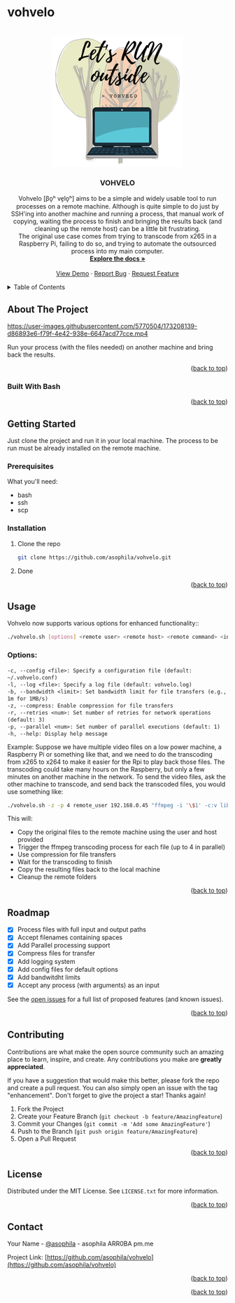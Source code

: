 # vohvelo
<div id="top"></div>

<!-- PROJECT LOGO -->
<br />
<div align="center">
  <a href="https://github.com/asophila/vohvelo">
    <img src="images/vohvelo-logo.png" alt="Logo" width="300" height="300">
  </a>

<h3 align="center">VOHVELO</h3>

  <p align="center">
    Vohvelo [βo̞ʰ ve̞lo̞ʰ] aims to be a simple and widely usable tool to run processes on a remote machine. Although is quite simple to do just by SSH'ing into another machine and running a process, that manual work of copying, waiting the process to finish and bringing the results back (and cleaning up the remote host) can be a little bit frustrating.
    <br />
    The original use case comes from trying to transcode from x265 in a Raspberry Pi, failing to do so, and trying to automate the outsourced process into my main computer.
    <br />
    <a href="https://github.com/bicubico/vohvelo"><strong>Explore the docs »</strong></a>
    <br />
    <br />
    <a href="https://github.com/bicubico/vohvelo">View Demo</a>
    ·
    <a href="https://github.com/bicubico/vohvelo/issues">Report Bug</a>
    ·
    <a href="https://github.com/bicubico/vohvelo/issues">Request Feature</a>
  </p>
</div>



<!-- TABLE OF CONTENTS -->
<details>
  <summary>Table of Contents</summary>
  <ol>
    <li>
      <a href="#about-the-project">About The Project</a>
      <ul>
        <li><a href="#built-with">Built With</a></li>
      </ul>
    </li>
    <li>
      <a href="#getting-started">Getting Started</a>
      <ul>
        <li><a href="#prerequisites">Prerequisites</a></li>
        <li><a href="#installation">Installation</a></li>
      </ul>
    </li>
    <li><a href="#usage">Usage</a></li>
    <li><a href="#roadmap">Roadmap</a></li>
    <li><a href="#contributing">Contributing</a></li>
    <li><a href="#license">License</a></li>
    <li><a href="#contact">Contact</a></li>
  </ol>
</details>



<!-- ABOUT THE PROJECT -->
## About The Project

https://user-images.githubusercontent.com/5770504/173208139-d86893e6-f79f-4e42-938e-6647acd77cce.mp4


Run your process (with the files needed) on another machine and bring back the results.

<p align="right">(<a href="#top">back to top</a>)</p>



### Built With Bash

<p align="right">(<a href="#top">back to top</a>)</p>


<!-- GETTING STARTED -->
## Getting Started

Just clone the project and run it in your local machine.
The process to be run must be already installed on the remote machine.

### Prerequisites

What you'll need:
* bash
* ssh
* scp

### Installation

1. Clone the repo
   ```sh
   git clone https://github.com/asophila/vohvelo.git
   ```
2. Done

<p align="right">(<a href="#top">back to top</a>)</p>



<!-- USAGE EXAMPLES -->
## Usage

Vohvelo now supports various options for enhanced functionality::
```sh
./vohvelo.sh [options] <remote user> <remote host> <remote command> <input file(s)> <output file>
```
### Options:

```
-c, --config <file>: Specify a configuration file (default: ~/.vohvelo.conf)
-l, --log <file>: Specify a log file (default: vohvelo.log)
-b, --bandwidth <limit>: Set bandwidth limit for file transfers (e.g., 1m for 1MB/s)
-z, --compress: Enable compression for file transfers
-r, --retries <num>: Set number of retries for network operations (default: 3)
-p, --parallel <num>: Set number of parallel executions (default: 1)
-h, --help: Display help message
```

Example:
Suppose we have multiple video files on a low power machine, a Raspberry Pi or something like that, and we need to do the transcoding from x265 to x264 to make it easier for the Rpi to play back those files. 
The transcoding could take many hours on the Raspberry, but only a few minutes on another machine in the network. 
To send the video files, ask the other machine to transcode, and send back the transcoded files, you would use something like:

```sh
./vohvelo.sh -z -p 4 remote_user 192.168.0.45 "ffmpeg -i '\$1' -c:v libx264 -crf 23 -preset medium -c:a aac -b:a 128k '\$2'" morbius.mkv avengers.mkv thor.mkv output_%d.mp4
```

This will:
* Copy the original files to the remote machine using the user and host provided
* Trigger the ffmpeg transcoding process for each file (up to 4 in parallel)
* Use compression for file transfers
* Wait for the transcoding to finish
* Copy the resulting files back to the local machine
* Cleanup the remote folders

<p align="right">(<a href="#top">back to top</a>)</p>


<!-- ROADMAP -->
## Roadmap

- [x] Process files with full input and output paths
- [x] Accept filenames containing spaces
- [x] Add Parallel processing support
- [x] Compress files for transfer
- [x] Add logging system
- [x] Add config files for default options
- [x] Add bandwitdht limits
- [x] Accept any process (with arguments) as an input

See the [open issues](https://github.com/github_username/repo_name/issues) for a full list of proposed features (and known issues).

<p align="right">(<a href="#top">back to top</a>)</p>



<!-- CONTRIBUTING -->
## Contributing

Contributions are what make the open source community such an amazing place to learn, inspire, and create. Any contributions you make are **greatly appreciated**.

If you have a suggestion that would make this better, please fork the repo and create a pull request. You can also simply open an issue with the tag "enhancement".
Don't forget to give the project a star! Thanks again!

1. Fork the Project
2. Create your Feature Branch (`git checkout -b feature/AmazingFeature`)
3. Commit your Changes (`git commit -m 'Add some AmazingFeature'`)
4. Push to the Branch (`git push origin feature/AmazingFeature`)
5. Open a Pull Request

<p align="right">(<a href="#top">back to top</a>)</p>



<!-- LICENSE -->
## License

Distributed under the MIT License. See `LICENSE.txt` for more information.

<p align="right">(<a href="#top">back to top</a>)</p>



<!-- CONTACT -->
## Contact

Your Name - [@asophila](https://lile.cl/asophila) - asophila ARR0BA pm.me

Project Link: [https://github.com/asophila/vohvelo](https://github.com/asophila/vohvelo)

<p align="right">(<a href="#top">back to top</a>)</p>


<p align="right">(<a href="#top">back to top</a>)</p>
